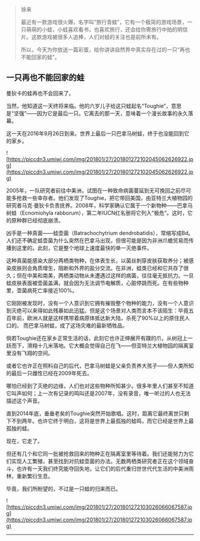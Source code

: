 > 徐来
> 
> 最近有一款游戏很火爆，名字叫“旅行青蛙”，它有一个极简的游戏场景，一只萌萌的小蛙，小蛙喜欢看书，也喜欢旅行，还会给你寄旅行中拍的明信片。这款游戏被很多人追捧，人们对蛙的关注也是前所未有。
> 
> 所以，今天为你放送一篇彩蛋，给你讲讲自然界中真实存在过的一只“再也不能回家的蛙”。

## 一只再也不能回家的蛙

曼狄卡的蛙再也不会回来了。

当然，他知道这一天终将来临。他的六岁儿子给这只蛙起名“Toughie”，意思是“坚强”——因为它是最后一只。它离去的那一天，意味着一个漫长故事的永久落幕。

这一天在2016年9月26日到来。世界上最后一只巴拿马树蛙，终于也没能回到它的家乡。

![https://piccdn3.umiwi.com/img/201801/27/201801272102045062626922.jpg](https://piccdn3.umiwi.com/img/201801/27/201801272102045062626922.jpg)

2005年，一队研究者前往中美洲，试图在一种致命病菌蔓延到无可挽回之前尽可能多抢救一些幸存者。他们发现了Toughie，把它带回美国，由亚特兰大植物园的研究者马克·曼狄卡负责抚养。2008年，科学家确认它属于一个新物种——巴拿马树蛙（Ecnomiohyla rabborum），第二年IUCN红名册将它列入“极危”。这时，它的原种群已经彻底崩溃。

凶手是一种真菌——蛙壶菌（Batrachochytrium dendrobatidis），常缩写成Bd。人们还不确定蛙壶菌为什么突然在巴拿马出现，但很可能是因为非洲爪蟾贸易而传播到这里的。此刻，它是整个地球上速度最快的单一灭绝事件。

这种真菌能感染大部分两栖类物种，在体表生长，以菌丝刺穿皮肤获取养分；被感染皮肤则会角质增生，阻断和外界的盐分交流。在非洲，蛙类已经和它共存了很久；但在中美和南美，两栖类动物从未遭遇过这样的病菌，往往毫无抵抗力。一旦蛙皮肤表面被壶菌盖满，就会因为无法调节电解质，心脏停跳而死。在有些物种里，壶菌病死亡率接近100%。

它刚刚被发现时，没有一个人意识到它拥有摧毁整个物种的能力，没有一个人意识到灭绝可以来得如此残暴如此迅猛。但是这个场景对人类而言本不该陌生：毕竟五百年前，欧洲人就是这样携带着病原体抵达新大陆，杀死了90%以上的原住民人口的。 而巴拿马树蛙，成了这场灾难的最新牺牲品。

倘若Toughie还在家乡正常生活的话，此刻它也许正伸展开有蹼的爪，从树冠上一跃而下，滑翔十几米落地。它大概会觉得自己在飞——但亚特兰大植物园的隔离室里没有飞翔的空间。

或者它也许正在照料自己的后代，巴拿马树蛙是父亲负责养大孩子——但人类所知的最后一只雌性已经在2009年死去。

哪怕已经到了灭绝的边缘，人们也对这些物种所知甚少。很多年里人们甚至不知道它叫声如何；上一次有记录的鸣叫还是2007年，没有录音，唯一听过的人也无法描述这个声音。

直到2014年底，垂垂老矣的Toughie突然开始歌唱。这时，距离它最终离世只剩下不到两年。也许它终于明白，这将是世界上最孤独的蛙鸣，而它已经是世界上最孤独的蛙。

现在，它走了。

但还有几个和它同一批被抢救回来的物种正在隔离室里等待着。我们还能努力为它们实现人工繁殖，甚至找到对抗蛙壶菌的办法。无数两栖类研究者正在这个领域奋斗，也许有一天我们终究能夺回失地，让它们的后代重归世世代代生活的中美洲雨林，重新繁衍生息。

毕竟，我们所盼望的，不过是一只蛙的归来而已。

![https://piccdn3.umiwi.com/img/201801/27/201801272103026066067587.jpg](https://piccdn3.umiwi.com/img/201801/27/201801272103026066067587.jpg)

---
